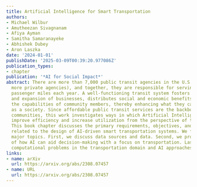 ```yaml
---
title: Artificial Intelligence for Smart Transportation
authors:
- Michael Wilbur
- Amutheezan Sivagnanam
- Afiya Ayman
- Samitha Samaranayeke
- Abhishek Dubey
- Aron Laszka
date: '2024-01-01'
publishDate: '2025-03-09T00:39:20.977086Z'
publication_types:
- chapter
publication: '*AI for Social Impact*'
abstract: There are more than 7,000 public transit agencies in the U.S. (and many
  more private agencies), and together, they are responsible for serving 60 billion
  passenger miles each year. A well-functioning transit system fosters the growth
  and expansion of businesses, distributes social and economic benefits, and links
  the capabilities of community members, thereby enhancing what they can accomplish
  as a society. Since affordable public transit services are the backbones of many
  communities, this work investigates ways in which Artificial Intelligence (AI) can
  improve efficiency and increase utilization from the perspective of transit agencies.
  This book chapter discusses the primary requirements, objectives, and challenges
  related to the design of AI-driven smart transportation systems. We focus on three
  major topics. First, we discuss data sources and data. Second, we provide an overview
  of how AI can aid decision-making with a focus on transportation. Lastly, we discuss
  computational problems in the transportation domain and AI approaches to these problems.
links:
- name: arXiv
  url: https://arxiv.org/abs/2308.07457
- name: URL
  url: https://arxiv.org/abs/2308.07457
---
```

